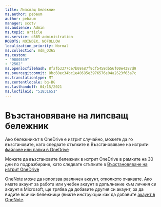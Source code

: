 ```yaml
---
title: Липсващ бележник
ms.author: pebaum
author: pebaum
manager: scotv
ms.audience: Admin
ms.topic: article
ms.service: o365-administration
ROBOTS: NOINDEX, NOFOLLOW
localization_priority: Normal
ms.collection: Adm_O365
ms.custom:
- "9000559"
- "2502"
ms.openlocfilehash: 8fafb3377ce7b09a87f9cf5458db56f00e4387d9
ms.sourcegitcommit: 8bc60ec34bc1e40685e3976576e04a2623f63a7c
ms.translationtype: MT
ms.contentlocale: bg-BG
ms.lasthandoff: 04/15/2021
ms.locfileid: "51831651"
---
```

# <a name="recover-missing-notebook"></a>Възстановяване на липсващ бележник

Ако бележникът в OneDrive е изтрит случайно, можете да го възстановите, като следвате стъпките в Възстановяване на изтрити [файлове или папки в OneDrive](https://support.office.com/article/949ada80-0026-4db3-a953-c99083e6a84f)

Можете да възстановите бележник в изтрит OneDrive в рамките на 30 дни по подразбиране, като следвате стъпките в [Възстановяване на изтрит OneDrive](https://docs.microsoft.com/onedrive/restore-deleted-onedrive)

OneNote може да използва различен акаунт, отколкото очаквате. Ако имате акаунт за работа или учебен акаунт в допълнение към личния си акаунт в Microsoft, ще трябва да добавите другия си акаунт, за да видите всички бележници (вижте инструкции как да добавите [акаунт в OneNote](https://support.office.com/article/5afff855-54ee-47e4-a773-db048d4ac299).